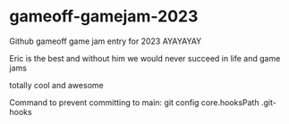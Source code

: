 # gameoff-gamejam-2023
Github gameoff game jam entry for 2023
AYAYAYAY




Eric is the best and without him we would never succeed in life and game jams

totally cool and awesome

Command to prevent committing to main:
git config core.hooksPath .git-hooks
